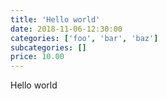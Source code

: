 ```yaml
---
title: 'Hello world'
date: 2018-11-06-12:30:00
categories: ['foo', 'bar', 'baz']
subcategories: []
price: 10.00
---
```


Hello world
